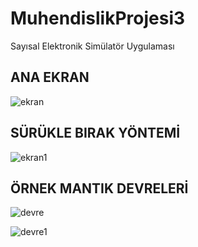 # MuhendislikProjesi3
Sayısal Elektronik Simülatör Uygulaması

## ANA EKRAN
![ekran](https://user-images.githubusercontent.com/24703372/38062523-feb0bd4c-32fc-11e8-81f4-5afe7b702f1d.png)

## SÜRÜKLE BIRAK YÖNTEMİ
![ekran1](https://user-images.githubusercontent.com/24703372/38062524-ff5ab90a-32fc-11e8-8bc3-2349832eb6cb.png)

## ÖRNEK MANTIK DEVRELERİ
![devre](https://user-images.githubusercontent.com/24703372/38062521-fe35fe90-32fc-11e8-8838-0beefd5ee3a5.png)

![devre1](https://user-images.githubusercontent.com/24703372/38062522-fe622b32-32fc-11e8-8d64-9dfe75eee4fa.png)
